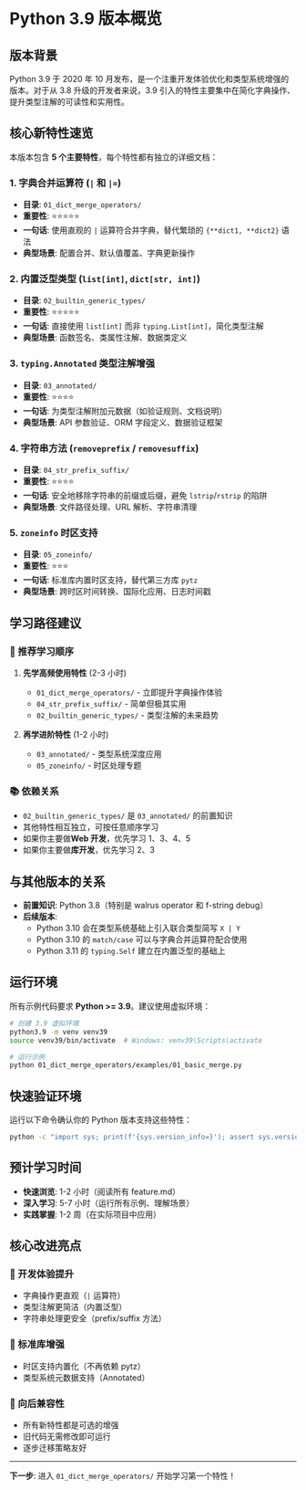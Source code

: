 # Python 3.9 版本概览

## 版本背景

Python 3.9 于 2020 年 10 月发布，是一个注重开发体验优化和类型系统增强的版本。对于从 3.8 升级的开发者来说，3.9 引入的特性主要集中在简化字典操作、提升类型注解的可读性和实用性。

## 核心新特性速览

本版本包含 **5 个主要特性**，每个特性都有独立的详细文档：

### 1. 字典合并运算符 (`|` 和 `|=`)
- **目录**: `01_dict_merge_operators/`
- **重要性**: ⭐⭐⭐⭐⭐
- **一句话**: 使用直观的 `|` 运算符合并字典，替代繁琐的 `{**dict1, **dict2}` 语法
- **典型场景**: 配置合并、默认值覆盖、字典更新操作

### 2. 内置泛型类型 (`list[int]`, `dict[str, int]`)
- **目录**: `02_builtin_generic_types/`
- **重要性**: ⭐⭐⭐⭐⭐
- **一句话**: 直接使用 `list[int]` 而非 `typing.List[int]`，简化类型注解
- **典型场景**: 函数签名、类属性注解、数据类定义

### 3. `typing.Annotated` 类型注解增强
- **目录**: `03_annotated/`
- **重要性**: ⭐⭐⭐⭐
- **一句话**: 为类型注解附加元数据（如验证规则、文档说明）
- **典型场景**: API 参数验证、ORM 字段定义、数据验证框架

### 4. 字符串方法 (`removeprefix` / `removesuffix`)
- **目录**: `04_str_prefix_suffix/`
- **重要性**: ⭐⭐⭐⭐
- **一句话**: 安全地移除字符串的前缀或后缀，避免 `lstrip`/`rstrip` 的陷阱
- **典型场景**: 文件路径处理、URL 解析、字符串清理

### 5. `zoneinfo` 时区支持
- **目录**: `05_zoneinfo/`
- **重要性**: ⭐⭐⭐
- **一句话**: 标准库内置时区支持，替代第三方库 `pytz`
- **典型场景**: 跨时区时间转换、国际化应用、日志时间戳

## 学习路径建议

### 🎯 推荐学习顺序

1. **先学高频使用特性** (2-3 小时)
   - `01_dict_merge_operators/` - 立即提升字典操作体验
   - `04_str_prefix_suffix/` - 简单但极其实用
   - `02_builtin_generic_types/` - 类型注解的未来趋势

2. **再学进阶特性** (1-2 小时)
   - `03_annotated/` - 类型系统深度应用
   - `05_zoneinfo/` - 时区处理专题

### 📚 依赖关系

- `02_builtin_generic_types/` 是 `03_annotated/` 的前置知识
- 其他特性相互独立，可按任意顺序学习
- 如果你主要做**Web 开发**，优先学习 1、3、4、5
- 如果你主要做**库开发**，优先学习 2、3

## 与其他版本的关系

- **前置知识**: Python 3.8（特别是 walrus operator 和 f-string debug）
- **后续版本**:
  - Python 3.10 会在类型系统基础上引入联合类型简写 `X | Y`
  - Python 3.10 的 `match/case` 可以与字典合并运算符配合使用
  - Python 3.11 的 `typing.Self` 建立在内置泛型的基础上

## 运行环境

所有示例代码要求 **Python >= 3.9**。建议使用虚拟环境：

```bash
# 创建 3.9 虚拟环境
python3.9 -m venv venv39
source venv39/bin/activate  # Windows: venv39\Scripts\activate

# 运行示例
python 01_dict_merge_operators/examples/01_basic_merge.py
```

## 快速验证环境

运行以下命令确认你的 Python 版本支持这些特性：

```bash
python -c "import sys; print(f'{sys.version_info=}'); assert sys.version_info >= (3, 9)"
```

## 预计学习时间

- **快速浏览**: 1-2 小时（阅读所有 feature.md）
- **深入学习**: 5-7 小时（运行所有示例、理解场景）
- **实践掌握**: 1-2 周（在实际项目中应用）

## 核心改进亮点

### 🎯 开发体验提升
- 字典操作更直观（`|` 运算符）
- 类型注解更简洁（内置泛型）
- 字符串处理更安全（prefix/suffix 方法）

### 🎯 标准库增强
- 时区支持内置化（不再依赖 pytz）
- 类型系统元数据支持（Annotated）

### 🎯 向后兼容性
- 所有新特性都是可选的增强
- 旧代码无需修改即可运行
- 逐步迁移策略友好

---

**下一步**: 进入 `01_dict_merge_operators/` 开始学习第一个特性！

